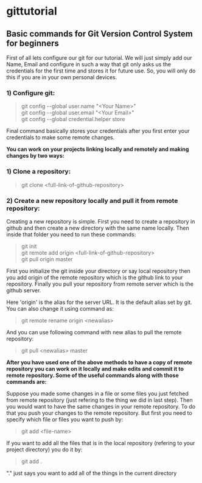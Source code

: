 # gittutorial

## Basic commands for Git Version Control System for beginners

First of all lets configure our git for our tutorial. We will just simply add our Name, Email and configure in such a way that git only asks us the credentials for the first time and stores it for future use. So, you will only do this if you are in your own personal devices.

### **1) Configure git**:
> git config --global user.name "&lt;Your Name&gt;"  
> git config --global user.email "&lt;Your Email&gt;"  
> git config --global credential.helper store

Final command basically stores your credentials after you first enter your credentials to make some remote changes.

**You can work on your projects linking locally and remotely and making changes by two ways:**

### **1) Clone a repository**:
> git clone &lt;full-link-of-github-repository&gt;

### **2) Create a new repository locally and pull it from remote repository**:
Creating a new repository is simple. First you need to create a repository in github and then create a new directory with the same name locally. Then inside that folder you need to run these commands:
> git init  
> git remote add origin &lt;full-link-of-github-repository&gt;  
> git pull origin master

First you initialize the git inside your directory or say local repository then you add origin of the remote repository which is the github link to your repository. Finally you pull your repository from remote server which is the github server.

Here 'origin' is the alias for the server URL. It is the default alias set by git. You can also change it using command as:
> git remote rename origin &lt;newalias&gt;

And you can use following command with new alias to pull the remote repository:
> git pull &lt;newalias&gt; master

**After you have used one of the above methods to have a copy of remote repository you can work on it locally and make edits and commit it to remote repository. Some of the useful commands along with those commands are:**

Suppose you made some changes in a file or some files you just fetched from remote repository (just refering to the thing we did in last step). Then you would want to have the same changes in your remote repository. To do that you push your changes to the remote repository.
But first you need to specify which file or files you want to push by:
> git add &lt;file-name&gt;  

If you want to add all the files that is in the local repository (refering to your project directory) you do it by:
> git add .  

"." just says you want to add all of the things in the current directory

